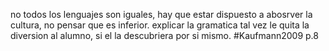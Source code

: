 no todos los lenguajes son iguales, hay que estar dispuesto a abosrver la cultura, no pensar que es inferior.
explicar la gramatica tal vez le quita la diversion al alumno, si el la descubriera por si mismo. 
#Kaufmann2009 p.8
